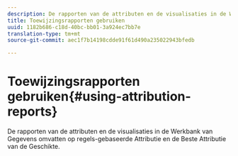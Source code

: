 ```yaml
---
description: De rapporten van de attributen en de visualisaties in de Werkbank van Gegevens omvatten op regels-gebaseerde Attributie en de Beste Attributie van de Geschikte.
title: Toewijzingsrapporten gebruiken
uuid: 1182b686-c18d-40bc-bb01-3a924ec7bb7e
translation-type: tm+mt
source-git-commit: aec1f7b14198cdde91f61d490a235022943bfedb

---
```



# Toewijzingsrapporten gebruiken{#using-attribution-reports}

De rapporten van de attributen en de visualisaties in de Werkbank van Gegevens omvatten op regels-gebaseerde Attributie en de Beste Attributie van de Geschikte.

